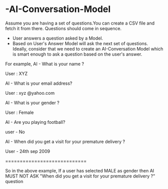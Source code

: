 # -AI-Conversation-Model

Assume you are having a set of questions.You can create a CSV file and fetch it from there.
Questions should come in sequence.

- User answers a question asked by a Model.
- Based on User's Answer Model will ask the next set of questions.
Ideally, consider that we need to create an AI-Conversation Model which is smart enough to ask
a question based on the user's answer.

For example,
AI - What is your name ?

User : XYZ

AI - What is your email address?

User : xyz @yahoo.com

AI - What is your gender ?

User : Female

AI - Are you playing football?

user - No

AI - When did you get a visit for your premature delivery ?

User - 24th sep 2009


============================

So in the above example, If a user has selected MALE as gender then
AI MUST NOT ASK "When did you get a visit for your premature delivery ?" question
